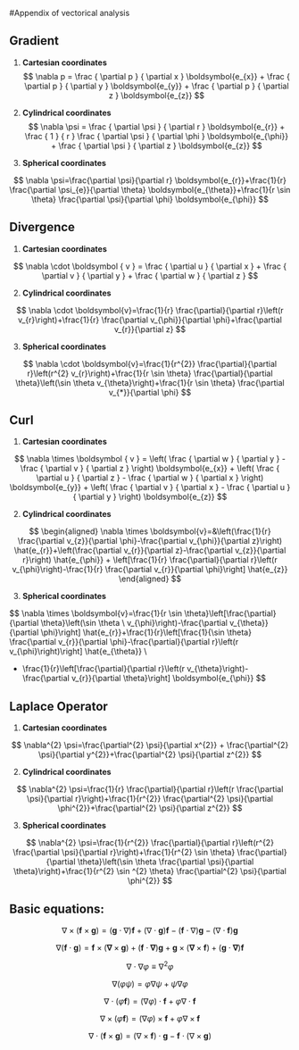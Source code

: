 #Appendix of vectorical analysis
## Gradient

1. **Cartesian coordinates**
$$
\nabla p = \frac { \partial p } { \partial x } \boldsymbol{e_{x}} + \frac { \partial p } { \partial y } \boldsymbol{e_{y}} + \frac { \partial p } { \partial z } \boldsymbol{e_{z}}
$$

2. **Cylindrical coordinates**
$$
\nabla \psi = \frac { \partial \psi } { \partial r } \boldsymbol{e_{r}} + \frac { 1 } { r } \frac { \partial \psi } { \partial \phi } \boldsymbol{e_{\phi}} + \frac { \partial \psi } { \partial z } \boldsymbol{e_{z}}
$$


3. **Spherical coordinates**

$$
\nabla \psi=\frac{\partial \psi}{\partial r} \boldsymbol{e_{r}}+\frac{1}{r} \frac{\partial \psi_{e}}{\partial \theta} \boldsymbol{e_{\theta}}+\frac{1}{r \sin \theta} \frac{\partial \psi}{\partial \phi} \boldsymbol{e_{\phi}}
$$

## Divergence

1. **Cartesian coordinates**  

$$
\nabla \cdot \boldsymbol { v } = \frac { \partial u } { \partial x } + \frac { \partial v } { \partial y } + \frac { \partial w } { \partial z }
$$

2. **Cylindrical coordinates**  


$$
\nabla \cdot \boldsymbol{v}=\frac{1}{r} \frac{\partial}{\partial r}\left(r v_{r}\right)+\frac{1}{r} \frac{\partial v_{\phi}}{\partial \phi}+\frac{\partial v_{r}}{\partial z}
$$


3. **Spherical coordinates**

$$
\nabla \cdot \boldsymbol{v}=\frac{1}{r^{2}} \frac{\partial}{\partial r}\left(r^{2} v_{r}\right)+\frac{1}{r \sin \theta} \frac{\partial}{\partial \theta}\left(\sin \theta v_{\theta}\right)+\frac{1}{r \sin \theta} \frac{\partial v_{*}}{\partial \phi}
$$

## Curl
1. **Cartesian coordinates**  

$$
\nabla \times \boldsymbol { v } = \left( \frac { \partial w } { \partial y } - \frac { \partial v } { \partial z } \right) \boldsymbol{e_{x}} + \left( \frac { \partial u } { \partial z } - \frac { \partial w } { \partial x } \right) \boldsymbol{e_{y}} + \left( \frac { \partial v } { \partial x } - \frac { \partial u } { \partial y } \right) \boldsymbol{e_{z}}
$$

2. **Cylindrical coordinates**  

$$
\begin{aligned}
\nabla \times \boldsymbol{v}=&\left(\frac{1}{r} \frac{\partial v_{z}}{\partial \phi}-\frac{\partial v_{\phi}}{\partial z}\right) \hat{e_{r}}+\left(\frac{\partial v_{r}}{\partial z}-\frac{\partial v_{z}}{\partial r}\right) \hat{e_{\phi}} + \left[\frac{1}{r} \frac{\partial}{\partial r}\left(r v_{\phi}\right)-\frac{1}{r} \frac{\partial v_{r}}{\partial \phi}\right] \hat{e_{z}}
\end{aligned}
$$

3. **Spherical coordinates** 
 
$$
\nabla \times \boldsymbol{v}=\frac{1}{r \sin \theta}\left[\frac{\partial}{\partial \theta}\left(\sin \theta \\ v_{\phi}\right)-\frac{\partial v_{\theta}}{\partial \phi}\right] \hat{e_{r}}+\frac{1}{r}\left[\frac{1}{\sin \theta} \frac{\partial v_{r}}{\partial \phi}-\frac{\partial}{\partial r}\left(r v_{\phi}\right)\right] \hat{e_{\theta}}  \\
+ \frac{1}{r}\left[\frac{\partial}{\partial r}\left(r v_{\theta}\right)-\frac{\partial v_{r}}{\partial \theta}\right] \boldsymbol{e_{\phi}}
$$


## Laplace Operator
1. **Cartesian coordinates**  

$$
\nabla^{2} \psi=\frac{\partial^{2} \psi}{\partial x^{2}} + \frac{\partial^{2} \psi}{\partial y^{2}}+\frac{\partial^{2} \psi}{\partial z^{2}}
$$

2. **Cylindrical coordinates**  

$$
\nabla^{2} \psi=\frac{1}{r} \frac{\partial}{\partial r}\left(r \frac{\partial \psi}{\partial r}\right)+\frac{1}{r^{2}} \frac{\partial^{2} \psi}{\partial \phi^{2}}+\frac{\partial^{2} \psi}{\partial z^{2}}
$$

3. **Spherical coordinates** 
 
$$
\nabla^{2} \psi=\frac{1}{r^{2}} \frac{\partial}{\partial r}\left(r^{2} \frac{\partial \psi}{\partial r}\right)+\frac{1}{r^{2} \sin \theta} \frac{\partial}{\partial \theta}\left(\sin \theta \frac{\partial \psi}{\partial \theta}\right)+\frac{1}{r^{2} \sin ^{2} \theta} \frac{\partial^{2} \psi}{\partial \phi^{2}}
$$


## Basic equations:


$$
\nabla \times(\boldsymbol{f} \times \boldsymbol{g})=(\boldsymbol{g} \cdot \nabla) \boldsymbol{f}+(\nabla \cdot \boldsymbol{g}) \boldsymbol{f}-(\boldsymbol{f} \cdot \nabla) \boldsymbol{g}-(\nabla \cdot \boldsymbol{f}) \boldsymbol{g}
$$  

$$
\nabla(\boldsymbol{f} \cdot \boldsymbol{g})=\boldsymbol{f} \times(\boldsymbol{\nabla} \times \boldsymbol{g})+(\boldsymbol{f} \cdot \boldsymbol{\nabla}) \boldsymbol{g}+\boldsymbol{g} \times(\boldsymbol{\nabla} \times \boldsymbol{f})+(\boldsymbol{g} \cdot \boldsymbol{\nabla}) \boldsymbol{f}
$$  

$$
\nabla \cdot \nabla \varphi \equiv \nabla^{2} \varphi
$$

$$
\nabla(\varphi \psi)=\varphi \nabla \psi+\psi \nabla \varphi
$$

$$
\nabla \cdot(\varphi \boldsymbol{f})=(\nabla \varphi) \cdot \boldsymbol{f}+\varphi \nabla \cdot \boldsymbol{f}
$$

$$
\nabla \times(\varphi \boldsymbol{f})=(\nabla \varphi) \times \boldsymbol{f}+\varphi \nabla \times \boldsymbol{f}
$$

$$
\nabla \cdot(\boldsymbol{f} \times \boldsymbol{g})=(\nabla \times \boldsymbol{f}) \cdot \boldsymbol{g}-\boldsymbol{f} \cdot(\nabla \times \boldsymbol{g})
$$

<!-- 

```markdown 
$$
v_{r}
v_{\theta}
v_{\phi}
v_{x}
v_{y}
v_{z}
\hat{e_{x}}
\hat{e_{y}}
\hat{e_{z}}
\hat{e_{r}}
\hat{e_{\phi}}
\hat{e_{\theta}}
$$
``` -->

<script src="https://cdnjs.cloudflare.com/ajax/libs/mathjax/2.7.5/MathJax.js?config=TeX-MML-AM_CHTML"></script>
